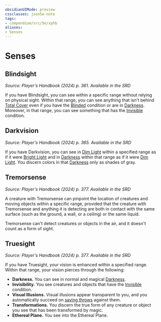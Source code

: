 ```yaml
---
obsidianUIMode: preview
cssclasses: json5e-note
tags:
- compendium/src/5e/xphb
aliases:
- Senses
---
```

# Senses

## Blindsight
_Source: Player's Handbook (2024) p. 361. Available in the <span title='Systems Reference Document (5.2)'>SRD</span>_

If you have Blindsight, you can see within a specific range without relying on physical sight. Within that range, you can see anything that isn't behind [Total Cover](/3-Mechanics/CLI/variant-rules/cover-xphb.md) even if you have the [Blinded](conditions.md#Blinded) condition or are in [Darkness](/3-Mechanics/CLI/variant-rules/darkness-xphb.md). Moreover, in that range, you can see something that has the [Invisible](conditions.md#Invisible) condition.

## Darkvision
_Source: Player's Handbook (2024) p. 365. Available in the <span title='Systems Reference Document (5.2)'>SRD</span>_

If you have Darkvision, you can see in [Dim Light](/3-Mechanics/CLI/variant-rules/dim-light-xphb.md) within a specified range as if it were [Bright Light](/3-Mechanics/CLI/variant-rules/bright-light-xphb.md) and in [Darkness](/3-Mechanics/CLI/variant-rules/darkness-xphb.md) within that range as if it were [Dim Light](/3-Mechanics/CLI/variant-rules/dim-light-xphb.md). You discern colors in that [Darkness](/3-Mechanics/CLI/variant-rules/darkness-xphb.md) only as shades of gray.

## Tremorsense
_Source: Player's Handbook (2024) p. 377. Available in the <span title='Systems Reference Document (5.2)'>SRD</span>_

A creature with Tremorsense can pinpoint the location of creatures and moving objects within a specific range, provided that the creature with Tremorsense and anything it is detecting are both in contact with the same surface (such as the ground, a wall, or a ceiling) or the same liquid.

Tremorsense can't detect creatures or objects in the air, and it doesn't count as a form of sight.

## Truesight
_Source: Player's Handbook (2024) p. 377. Available in the <span title='Systems Reference Document (5.2)'>SRD</span>_

If you have Truesight, your vision is enhanced within a specified range. Within that range, your vision pierces through the following:

- **Darkness.** You can see in normal and magical [Darkness](/3-Mechanics/CLI/variant-rules/darkness-xphb.md).  
- **Invisibility.** You see creatures and objects that have the [Invisible](conditions.md#Invisible) condition.  
- **Visual Illusions.** Visual illusions appear transparent to you, and you automatically succeed on [saving throws](/3-Mechanics/CLI/variant-rules/saving-throw-xphb.md) against them.  
- **Transformations.** You discern the true form of any creature or object you see that has been transformed by magic.  
- **Ethereal Plane.** You see into the Ethereal Plane.